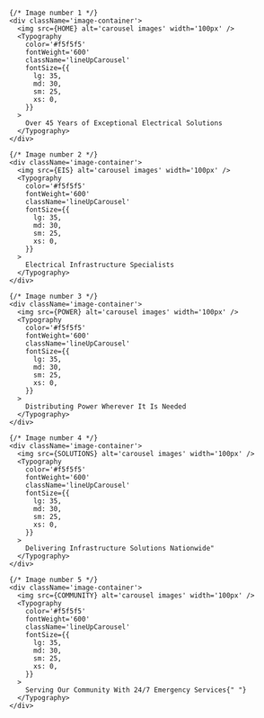         {/* Image number 1 */}
        <div className='image-container'>
          <img src={HOME} alt='carousel images' width='100px' />
          <Typography
            color='#f5f5f5'
            fontWeight='600'
            className='lineUpCarousel'
            fontSize={{
              lg: 35,
              md: 30,
              sm: 25,
              xs: 0,
            }}
          >
            Over 45 Years of Exceptional Electrical Solutions
          </Typography>
        </div>

        {/* Image number 2 */}
        <div className='image-container'>
          <img src={EIS} alt='carousel images' width='100px' />
          <Typography
            color='#f5f5f5'
            fontWeight='600'
            className='lineUpCarousel'
            fontSize={{
              lg: 35,
              md: 30,
              sm: 25,
              xs: 0,
            }}
          >
            Electrical Infrastructure Specialists
          </Typography>
        </div>

        {/* Image number 3 */}
        <div className='image-container'>
          <img src={POWER} alt='carousel images' width='100px' />
          <Typography
            color='#f5f5f5'
            fontWeight='600'
            className='lineUpCarousel'
            fontSize={{
              lg: 35,
              md: 30,
              sm: 25,
              xs: 0,
            }}
          >
            Distributing Power Wherever It Is Needed
          </Typography>
        </div>

        {/* Image number 4 */}
        <div className='image-container'>
          <img src={SOLUTIONS} alt='carousel images' width='100px' />
          <Typography
            color='#f5f5f5'
            fontWeight='600'
            className='lineUpCarousel'
            fontSize={{
              lg: 35,
              md: 30,
              sm: 25,
              xs: 0,
            }}
          >
            Delivering Infrastructure Solutions Nationwide"
          </Typography>
        </div>

        {/* Image number 5 */}
        <div className='image-container'>
          <img src={COMMUNITY} alt='carousel images' width='100px' />
          <Typography
            color='#f5f5f5'
            fontWeight='600'
            className='lineUpCarousel'
            fontSize={{
              lg: 35,
              md: 30,
              sm: 25,
              xs: 0,
            }}
          >
            Serving Our Community With 24/7 Emergency Services{" "}
          </Typography>
        </div>
